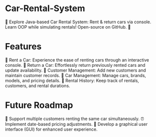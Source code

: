 # Car-Rental-System
🚗 Explore Java-based Car Rental System: Rent &amp; return cars via console. Learn OOP while simulating rentals! Open-source on GitHub. 🌟

# Features
🚀 Rent a Car: Experience the ease of renting cars through an interactive console. 🔁 Return a Car: Effortlessly return previously rented cars and update availability. 👥 Customer Management: Add new customers and maintain customer records. 🚗 Car Management: Manage cars, brands, models, and pricing details. 📝 Rental History: Keep track of rentals, customers, and rental durations.

# Future Roadmap
🤝 Support multiple customers renting the same car simultaneously. ⏰ Implement date-based pricing adjustments. 🎨 Develop a graphical user interface (GUI) for enhanced user experience.
